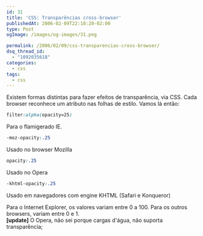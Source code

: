 ```yaml
---
id: 31
title: 'CSS: Transparências cross-browser'
publishedAt: 2006-02-09T22:18:20-02:00
type: Post
ogImage: /images/og-images/31.png

permalink: /2006/02/09/css-transparencias-cross-browser/
dsq_thread_id:
  - "1092035618"
categories:
  - css
tags:
  - css
---
```

Existem formas distintas para fazer efeitos de transparência, via CSS. Cada browser reconhece um atributo nas folhas de estilo. Vamos lá então:

```css
filter:alpha(opacity=25)
```

Para o flamigerado IE.

```css
-moz-opacity:.25
```

Usado no browser Mozilla

```css
opacity:.25
```

Usado no Opera

```css
-khtml-opacity:.25
```

Usado em navegadores com engine KHTML (Safari e Konqueror)

Para o Internet Explorer, os valores variam entre 0 a 100. Para os outros browsers, variam entre 0 e 1.  
**[update]** O Opera, não sei porque cargas d'água, não suporta transparência;
